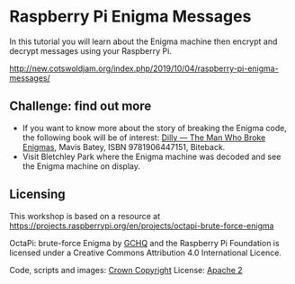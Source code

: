 # Raspberry Pi Enigma Messages
 In this tutorial you will learn about the Enigma machine then encrypt and decrypt messages using your Raspberry Pi.

 http://new.cotswoldjam.org/index.php/2019/10/04/raspberry-pi-enigma-messages/

## Challenge: find out more
* If you want to know more about the story of breaking the Enigma code, the following book will be of interest: [Dilly — The Man Who Broke Enigmas](https://www.amazon.co.uk/dp/1785901788/), Mavis Batey, ISBN 9781906447151, Biteback.
* Visit Bletchley Park where the Enigma machine was decoded and see the Enigma machine on display.

## Licensing

This workshop is based on a resource at https://projects.raspberrypi.org/en/projects/octapi-brute-force-enigma

OctaPi: brute-force Enigma by [GCHQ](https://www.gchq.gov.uk/) and the Raspberry Pi Foundation is licensed under a Creative Commons Attribution 4.0 International Licence.

Code, scripts and images: [Crown Copyright](https://www.nationalarchives.gov.uk/information-management/re-using-public-sector-information/uk-government-licensing-framework/crown-copyright/)
License: [Apache 2](https://www.apache.org/licenses/LICENSE-2.0)
